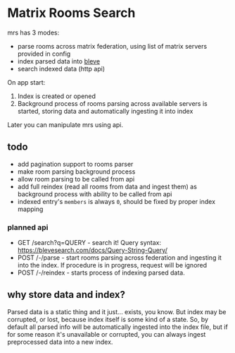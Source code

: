 # Matrix Rooms Search

mrs has 3 modes:
* parse rooms across matrix federation, using list of matrix servers provided in config
* index parsed data into [bleve](https://blevesearch.com/)
* search indexed data (http api)

On app start:
1. Index is created or opened
2. Background process of rooms parsing across available servers is started, storing data and automatically ingesting it into index

Later you can manipulate mrs using api.

## todo

* add pagination support to rooms parser
* make room parsing background process
* allow room parsing to be called from api
* add full reindex (read all rooms from data and ingest them) as background process with ability to be called from api
* indexed entry's `members` is always `0`, should be fixed by proper index mapping

### planned api

* GET /search?q=QUERY - search it! Query syntax: https://blevesearch.com/docs/Query-String-Query/
* POST /-/parse - start rooms parsing across federation and ingesting it into the index. If procedure is in progress, request will be ignored
* POST /-/reindex - starts process of indexing parsed data.


## why store data and index?

Parsed data is a static thing and it just... exists, you know. But index may be corrupted, or lost, because index itself is some kind of a state. So, by default all parsed info will be automatically ingested into the index file, but if for some reason it's unavailable or corrupted, you can always ingest preprocessed data into a new index.
